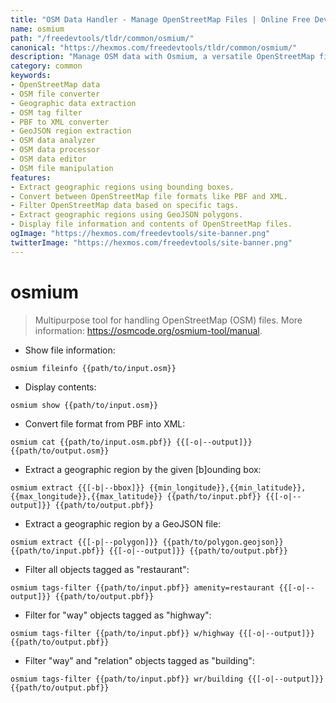 ```yaml
---
title: "OSM Data Handler - Manage OpenStreetMap Files | Online Free DevTools by Hexmos"
name: osmium
path: "/freedevtools/tldr/common/osmium/"
canonical: "https://hexmos.com/freedevtools/tldr/common/osmium/"
description: "Manage OSM data with Osmium, a versatile OpenStreetMap file handler. Convert formats, extract regions, and filter tags effortlessly. Free online tool, no registration required."
category: common
keywords:
- OpenStreetMap data
- OSM file converter
- Geographic data extraction
- OSM tag filter
- PBF to XML converter
- GeoJSON region extraction
- OSM data analyzer
- OSM data processor
- OSM data editor
- OSM file manipulation
features:
- Extract geographic regions using bounding boxes.
- Convert between OpenStreetMap file formats like PBF and XML.
- Filter OpenStreetMap data based on specific tags.
- Extract geographic regions using GeoJSON polygons.
- Display file information and contents of OpenStreetMap files.
ogImage: "https://hexmos.com/freedevtools/site-banner.png"
twitterImage: "https://hexmos.com/freedevtools/site-banner.png"
---
```


# osmium

> Multipurpose tool for handling OpenStreetMap (OSM) files.
> More information: <https://osmcode.org/osmium-tool/manual>.

- Show file information:

`osmium fileinfo {{path/to/input.osm}}`

- Display contents:

`osmium show {{path/to/input.osm}}`

- Convert file format from PBF into XML:

`osmium cat {{path/to/input.osm.pbf}} {{[-o|--output]}} {{path/to/output.osm}}`

- Extract a geographic region by the given [b]ounding box:

`osmium extract {{[-b|--bbox]}} {{min_longitude}},{{min_latitude}},{{max_longitude}},{{max_latitude}} {{path/to/input.pbf}} {{[-o|--output]}} {{path/to/output.pbf}}`

- Extract a geographic region by a GeoJSON file:

`osmium extract {{[-p|--polygon]}} {{path/to/polygon.geojson}} {{path/to/input.pbf}} {{[-o|--output]}} {{path/to/output.pbf}}`

- Filter all objects tagged as "restaurant":

`osmium tags-filter {{path/to/input.pbf}} amenity=restaurant {{[-o|--output]}} {{path/to/output.pbf}}`

- Filter for "way" objects tagged as "highway":

`osmium tags-filter {{path/to/input.pbf}} w/highway {{[-o|--output]}} {{path/to/output.pbf}}`

- Filter "way" and "relation" objects tagged as "building":

`osmium tags-filter {{path/to/input.pbf}} wr/building {{[-o|--output]}} {{path/to/output.pbf}}`
